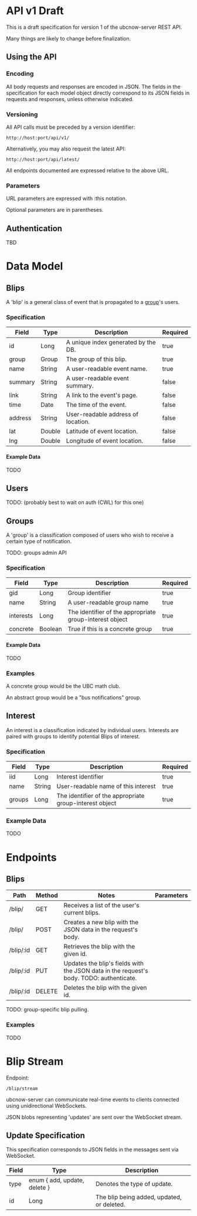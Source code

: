 # API v1 Draft

This is a draft specification for version 1 of the ubcnow-server REST API.

Many things are likely to change before finalization.

## Using the API

### Encoding

All body requests and responses are encoded in JSON. The fields in the
specification for each model object directly correspond to its JSON
fields in requests and responses, unless otherwise indicated.

### Versioning

All API calls must be preceded by a version identifier:

    http://host:port/api/v1/

Alternatively, you may also request the latest API:

    http://host:port/api/latest/

All endpoints documented are expressed relative to the above URL.

### Parameters

URL parameters are expressed with :this notation.

Optional parameters are in parentheses.

## Authentication

TBD

# Data Model

## Blips

A 'blip' is a general class of event that is propagated to a [group](#Groups)'s users.

### Specification

| Field      | Type     | Description                         | Required |
| ---------- | -------- | ----------------------------------- | -------- |
| id         | Long     | A unique index generated by the DB. | true     |
| group      | Group    | The group of this blip.             | true     |
| name       | String   | A user-readable event name.         | true     |
| summary    | String   | A user-readable event summary.      | false    |
| link       | String   | A link to the event's page.         | false    |
| time       | Date     | The time of the event.              | false    |
| address    | String   | User-readable address of location.  | false    |
| lat        | Double   | Latitude of event location.         | false    |
| lng        | Double   | Longitude of event location.        | false    |


#### Example Data

TODO

## Users

TODO: (probably best to wait on auth (CWL) for this one)

## Groups

A 'group' is a classification composed of users who wish to receive a certain
type of notification.

TODO: groups admin API

### Specification

| Field      | Type            | Description                                            | Required |
| ---------- | --------------- | ------------------------------------------------------ | -------- |
| gid        | Long            | Group identifier                                       | true     |
| name       | String          | A user-readable group name                             | true     |
| interests  | Long            | The identifier of the appropriate group-interest object| true     |
| concrete   | Boolean         | True if this is a concrete group                       | true     |


#### Example Data

TODO

### Examples

A concrete group would be the UBC math club.

An abstract group would be a "bus notifications" group.

## Interest

An interest is a classification indicated by individual users. Interests are paired with 
groups to identify potential Blips of interest.

### Specification

| Field      | Type          | Description                                             | Required |
| ---------- | ------------- | ------------------------------------------------------- | -------- |
| iid        | Long          | Interest identifier                                     | true     |
| name       | String        | User-readable name of this interest                     | true     |
| groups     | Long          | The identifier of the appropriate group-interest object | true     |


### Example Data

TODO

# Endpoints

## Blips

| Path | Method | Notes | Parameters |
| ---- | ------ | ------| ---------- |
| /blip/      | GET    | Receives a list of the user's current blips. |
| /blip/      | POST   | Creates a new blip with the JSON data in the request's body. |
| /blip/:id   | GET    | Retrieves the blip with the given id. |
| /blip/:id   | PUT    | Updates the blip's fields with the JSON data in the request's body. TODO: authenticate. |
| /blip/:id   | DELETE | Deletes the blip with the given id. |

TODO: group-specific blip pulling.

### Examples

TODO

# Blip Stream

Endpoint:

    /blip/stream

ubcnow-server can communicate real-time events to clients connected using unidirectional WebSockets.

JSON blobs representing 'updates' are sent over the WebSocket stream.

## Update Specification

This specification corresponds to JSON fields in the messages sent via WebSocket.

| Field | Type | Description |
| ----- | ---- | ----------- |
| type  | enum { add, update, delete }| Denotes the type of update. |
| id | Long | The blip being added, updated, or deleted.
